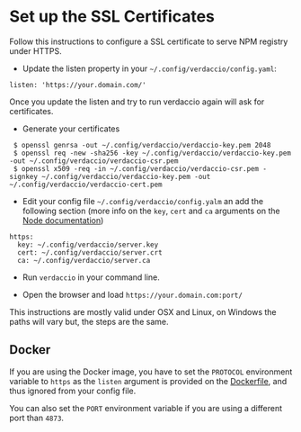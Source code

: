 # Set up the SSL Certificates


Follow this instructions to configure a SSL certificate to serve NPM registry under HTTPS.

* Update the listen property in your `~/.config/verdaccio/config.yaml`:

````
listen: 'https://your.domain.com/'
````

Once you update the listen and try to run verdaccio again will ask for certificates.

* Generate your certificates

````
 $ openssl genrsa -out ~/.config/verdaccio/verdaccio-key.pem 2048
 $ openssl req -new -sha256 -key ~/.config/verdaccio/verdaccio-key.pem -out ~/.config/verdaccio/verdaccio-csr.pem
 $ openssl x509 -req -in ~/.config/verdaccio/verdaccio-csr.pem -signkey ~/.config/verdaccio/verdaccio-key.pem -out ~/.config/verdaccio/verdaccio-cert.pem
 ````
 
* Edit your config file `~/.config/verdaccio/config.yalm` an add the following section (more info on the `key`, `cert` and `ca` arguments on the [Node documentation](https://nodejs.org/api/tls.html#tls_tls_createsecurecontext_options))

````
https:
  key: ~/.config/verdaccio/server.key
  cert: ~/.config/verdaccio/server.crt
  ca: ~/.config/verdaccio/server.ca
````

* Run `verdaccio` in your command line.

* Open the browser and load `https://your.domain.com:port/`

This instructions are mostly valid under OSX and Linux, on Windows the paths will vary but, the steps are the same.

## Docker
If you are using the Docker image, you have to set the `PROTOCOL` environment variable to `https` as the `listen` argument is provided on the [Dockerfile](https://github.com/verdaccio/verdaccio/blob/master/Dockerfile#L43), and thus ignored from your config file.

You can also set the `PORT` environment variable if you are using a different port than `4873`.
